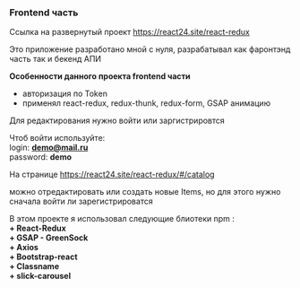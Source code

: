 ### Frontend часть 
Ссылка на развернутый проект https://react24.site/react-redux

Это приложение разработано мной с нуля, разрабатывал как фаронтэнд часть так и бекенд АПИ

**Особенности данного проекта frontend части**
+ авторизация по Token
+ применял react-redux, redux-thunk, redux-form, GSAP анимацию 

Для редактирования нужно войти или заргистрировтся

Чтоб войти используйте:</br>
    login: **demo@mail.ru**</br>
    password: **demo**</br>

На странице https://react24.site/react-redux/#/catalog

можно отредактировать или создать новые Items, но для этого нужно сначала войти ли зарегистрироватся


В этом проекте я использовал следующие блиотеки npm :
</br>
**+ React-Redux**
</br>
**+ GSAP - GreenSock**
</br>
**+ Axios**
</br>
**+ Bootstrap-react**
</br>
**+ Classname**
</br>
**+ slick-carousel**

